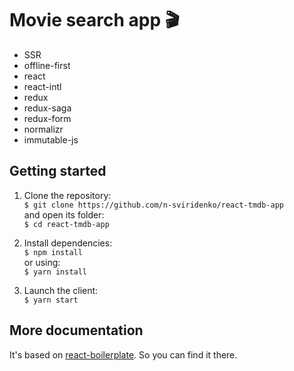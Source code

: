 Movie search app 🎬
=================

- SSR
- offline-first
- react
- react-intl
- redux
- redux-saga
- redux-form
- normalizr
- immutable-js

Getting started
---------------

1. Clone the repository:<br />
`$ git clone https://github.com/n-sviridenko/react-tmdb-app`<br />
and open its folder:<br />
`$ cd react-tmdb-app`

2. Install dependencies:<br />
`$ npm install`<br />
or using:<br />
`$ yarn install`

3. Launch the client:<br />
`$ yarn start`

More documentation
------------------

It's based on [react-boilerplate](https://github.com/react-boilerplate/react-boilerplate).
So you can find it there.

